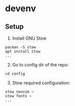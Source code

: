 # devenv

## Setup

1. Install GNU Stow
```
pacman -S stow
apt install stow
...
```

2. Go to config dir of the repo:
```
cd config
```

3. Stow required configuration:
```
stow neovim ~
stow fonts ~
...
```
